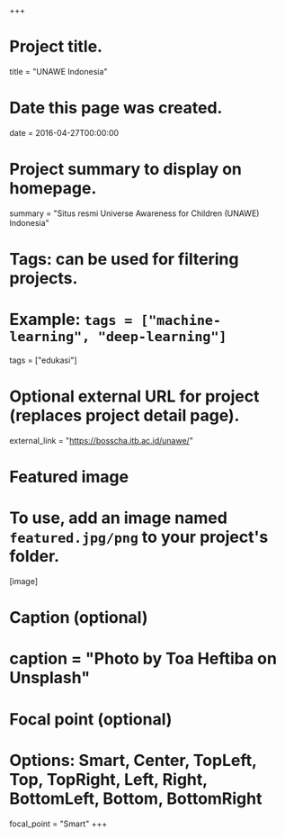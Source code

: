 +++
# Project title.
title = "UNAWE Indonesia"

# Date this page was created.
date = 2016-04-27T00:00:00

# Project summary to display on homepage.
summary = "Situs resmi Universe Awareness for Children (UNAWE) Indonesia"

# Tags: can be used for filtering projects.
# Example: `tags = ["machine-learning", "deep-learning"]`
tags = ["edukasi"]

# Optional external URL for project (replaces project detail page).
external_link = "https://bosscha.itb.ac.id/unawe/"

# Featured image
# To use, add an image named `featured.jpg/png` to your project's folder. 
[image]
  # Caption (optional)
  # caption = "Photo by Toa Heftiba on Unsplash"

  # Focal point (optional)
  # Options: Smart, Center, TopLeft, Top, TopRight, Left, Right, BottomLeft, Bottom, BottomRight
  focal_point = "Smart"
+++
